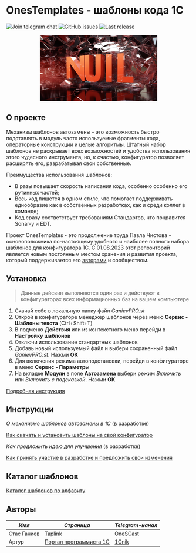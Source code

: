 # OnesTemplates - шаблоны кода 1С

[![Join telegram chat](https://img.shields.io/badge/chat-telegram-blue?style=flat&logo=telegram)](https://t.me/st1c8)
[![GitHub issues](https://img.shields.io/github/issues-raw/stasganiev/OnesTemplates?style=badge)](https://github.com/stasganiev/OnesTemplates/issues)
[![Last release](https://img.shields.io/github/v/release/stasganiev/OnesTemplates?include_prereleases&label=last%20release&style=badge)](https://github.com/stasganiev/OnesTemplates/releases/latest)

<div id="header" align="center">
  <img src="./img/titlepaper.png" width="320" height="180"/>
</div>

## О проекте

Механизм шаблонов автозамены - это возможность быстро подставлять в модуль часто используемые фрагменты кода, операторные конструкции и целые алгоритмы.
Штатный набор шаблонов не раскрывает всех возможностей и удобства использования этого чудесного инструмента, но, к счастью, конфигуратор позволяет расширять его, разрабатывая свои собственные.

Преимущества использования шаблонов:
- В разы повышает скорость написания кода, особенно особенно его рутинных частей;
- Весь код пишется в одном стиле, что помогает поддерживать еднообразие как в собственных разработках, как и среди коллег в команде;
- Код сразу соответствует требованиям Стандартов, что понравится Sonar-у и EDT.

Проект OnesTemplates - это продолжение труда Павла Чистова - основоположника по-настоящему удобного и наиболее полного набора шаблонов для конфигуратора 1С.
С 01.08.2023 этот репозиторий является новым постоянным местом хранения и развития проекта, который поддерживается его [авторами](#title_outhers) и сообществом.

## Установка

>Данные дейсвия выполняются один раз и действуют в конфигураторах всех информационных баз на вашем компьютере

1. Скачай себе в локальную папку файл *GanievPRO.st*
2. Открой в конфигураторе менеджер шаблонов через меню **Сервис - Шаблоны текста** (Ctrl+Shift+T)
3. В подменю **Действия** или из контекстного меню перейди в **Настройку шаблонов**
4. Отключи использование стандартных шаблонов
5. Добавь новый используемый файл и выбери сохраненный файл *GanievPRO.st*. Нажми **ОК**
6. Для включения режима автоподстановки, перейди в конфигураторе в меню **Сервис - Параметры**
7. На вкладке **Модули** в поле **Автозамена** выбери режим *Включить* или *Включить с подсказкой*. Нажми **ОК**

[Подробная инструкция](./doc/installtutorial.md)

## Инструкции

*О механизме шаблонов автозамены в 1С* (в разработке)

[Как скачать и установить шаблоны на свой конфигуратор](./doc/installtutorial.md)

*Как предложить идею для улучшения* (в разработке)

[Как принять участие в разработке и предложить свои изменения](./doc/gitflow.md)

## Каталог шаблонов

[Каталог шаблонов по алфавиту](./doc/catalog.md)

## <a name="title_outhers"></a> Авторы

|*Имя*|*Страница*|*Telegram-канал*|
|---|---|---|
|Стас Ганиев|[Taplink](https://stasganiev.taplink.ws/)|[OneSCast](https://t.me/OneSCast)|
|Артур|[Портал программиста 1С](https://koder.by/shablony_avtozameny_1s.php)|[1Cnik](https://t.me/by_1cnik)|
